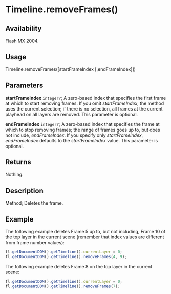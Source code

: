 # Timeline.removeFrames()

## Availability

Flash MX 2004.

## Usage

Timeline.removeFrames(\[startFrameIndex \[,endFrameIndex\]\])

## Parameters

**startFrameIndex** `integer?`; A zero-based index that specifies the first frame at which to start removing frames. If you omit *startFrameIndex*, the method uses the current selection; if there is no selection, all frames at the current playhead on all layers are removed. This parameter is optional.

**endFrameIndex** `integer?`; A zero-based index that specifies the frame at which to stop removing frames; the range of frames goes up to, but does not include, *endFrameIndex*. If you specify only *startFrameIndex*, *endFrameIndex* defaults to the *startFrameIndex* value. This parameter is optional.

## Returns

Nothing.

## Description

Method; Deletes the frame.

## Example

The following example deletes Frame 5 up to, but not including, Frame 10 of the top layer in the current scene (remember that index values are different from frame number values):

```javascript
fl.getDocumentDOM().getTimeline().currentLayer = 0;
fl.getDocumentDOM().getTimeline().removeFrames(4, 9);
```

The following example deletes Frame 8 on the top layer in the current scene:

```javascript
fl.getDocumentDOM().getTimeline().currentLayer = 0;
fl.getDocumentDOM().getTimeline().removeFrames(7);
```
